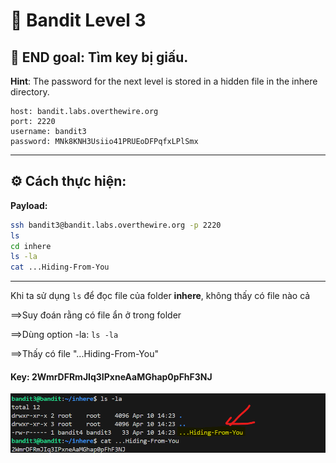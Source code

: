# 🎯 Bandit Level 3

## 📌 END goal: Tìm key bị giấu.
**Hint**: The password for the next level is stored in a hidden file in the inhere directory.

```
host: bandit.labs.overthewire.org
port: 2220
username: bandit3
password: MNk8KNH3Usiio41PRUEoDFPqfxLPlSmx

```
---

## ⚙️ Cách thực hiện:
**Payload:**
```bash
ssh bandit3@bandit.labs.overthewire.org -p 2220
ls
cd inhere
ls -la
cat ...Hiding-From-You
```
---

Khi ta sử dụng ```ls``` để đọc file của folder **inhere**, không thấy có file nào cả

==>Suy đoán rằng có file ẩn ở trong folder

==>Dùng option -la: ```ls -la```

==>Thấy có file "...Hiding-From-You"

#### Key: 2WmrDFRmJIq3IPxneAaMGhap0pFhF3NJ

![alt text](./image/Level3.png)